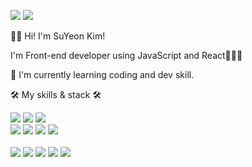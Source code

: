   <a href="http://ksy4568.github.io/" target="_blank"><img src="https://img.shields.io/badge/Blog-f8df4f?style=flat-square&logo=GitHub%20Sponsors&logoColor=black"/></a>
  <a href="mailto:gsy4568@gmail.com" target="_blank"><img src="https://img.shields.io/badge/gsy4568@gmail.com-EA4335?style=flat-square&logo=Gmail&logoColor=black"/></a>


👐🏻 Hi! I'm SuYeon Kim!

I'm Front-end developer using JavaScript and React👨🏻‍💻

🌱  I'm currently learning coding and dev skill.
 
 
 
 🛠 My skills & stack 🛠
 
  <img src="https://img.shields.io/badge/JavaScript-F7DF1E?style=flat-square&logo=javascript&logoColor=white"/> <img src="https://img.shields.io/badge/React.js-61DAFB?style=flat-square&logo=react&logoColor=white"/>  <img src="https://img.shields.io/badge/TypeScript-3178C6?style=flat-square&logo=typescript&logoColor=white"/>
  <br />
  <img src="https://img.shields.io/badge/HTML5-E34F26?style=flat-square&logo=HTML5&logoColor=white" />  <img src="https://img.shields.io/badge/CSS3-1572B6?style=flat-square&logo=CSS3&logoColor=white" />  <img src="https://img.shields.io/badge/Styled_components-DB7093?style=flat-square&logo=StyledComponents&logoColor=white" />  <img src="https://img.shields.io/badge/Sass-CC6699?style=flat-square&logo=Sass&logoColor=white" />
  <br />
  <br />  <img src="https://img.shields.io/badge/Slack-4A154B?style=flat-square&logo=slack&logoColor=white" />  <img src="https://img.shields.io/badge/Trello-0052CC?style=flat-square&logo=trello&logoColor=white" />  <img src="https://img.shields.io/badge/Git-F05032?style=flat-square&logo=git&logoColor=white" />  <img src="https://img.shields.io/badge/Github-181717?style=flat-square&logo=github&logoColor=white" />  <img src="https://img.shields.io/badge/Notion-000000?style=flat-square&logo=notion&logoColor=white" />


  
  
